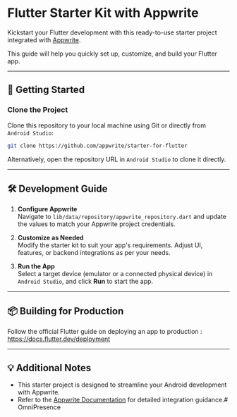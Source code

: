 # Flutter Starter Kit with Appwrite

Kickstart your Flutter development with this ready-to-use starter project integrated
with [Appwrite](https://appwrite.io).

This guide will help you quickly set up, customize, and build your Flutter app.

---

## 🚀 Getting Started

### Clone the Project

Clone this repository to your local machine using Git or directly from `Android Studio`:

```bash
git clone https://github.com/appwrite/starter-for-flutter
```

Alternatively, open the repository URL in `Android Studio` to clone it directly.

---

## 🛠️ Development Guide

1. **Configure Appwrite**  
   Navigate to `lib/data/repository/appwrite_repository.dart` and update the values to match your
   Appwrite project credentials.

2. **Customize as Needed**  
   Modify the starter kit to suit your app's requirements. Adjust UI, features, or backend
   integrations as per your needs.

3. **Run the App**  
   Select a target device (emulator or a connected physical device) in `Android Studio`, and
   click **Run** to start the app.

---

## 📦 Building for Production

Follow the official Flutter guide on deploying an app to
production : https://docs.flutter.dev/deployment

---

## 💡 Additional Notes

- This starter project is designed to streamline your Android development with Appwrite.
- Refer to the [Appwrite Documentation](https://appwrite.io/docs) for detailed integration guidance.# OmniPresence
